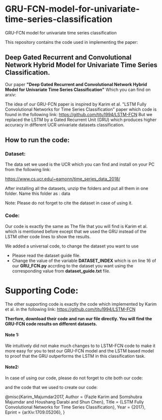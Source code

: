 # GRU-FCN-model-for-univariate-time-series-classification
GRU-FCN model for univariate time series classification

This repository contains the code used in implementing the paper:

## Deep Gated Recurrent and Convolutional Network Hybrid Model for Univariate Time Series Classification.

Our paper **"Deep Gated Recurrent and Convolutional Network Hybrid Model for Univariate Time Series Classification"** 
Which you can find on arxiv: 

The idea of our GRU-FCN paper is inspired by Karim et al. "LSTM Fully Convolutional Networks for Time Series Classification" paper which
code is found in the following link: https://github.com/titu1994/LSTM-FCN
But we replaced the LSTM by a Gated Recurrent Unit (GRU) which produces higher accuracy in different UCR univariate datasets classification.

## How to run the code:
### Dataset:
The data set we used is the UCR which you can find and install on your PC from the following link:

https://www.cs.ucr.edu/~eamonn/time_series_data_2018/

After installing all the datasets, unzip the folders and put all them in one folder. Name this folder as : data

Note: Please do not forget to cite the dataset in case of using it.

### Code:
Our code is exactly the same as 
The file that you will find is Karim et al. which is mentioned before except that we used the GRU instead of the LSTM other code lines 
to show the results.

We added a universal code, to change the dataset you want to use
* Please read the dataset guide file.
* Change the value of the variable **DATASET_INDEX** which is on line 16 of our **GRU_FCN.py**
accrding to the dataset you want using the corresponding value from **dataset_guide.txt** file.

# Supporting Code:
The other supporting code is exactly the code which implemented by Karim et al. in the following 
link: https://github.com/titu1994/LSTM-FCN


**Therfore, download their code and run our file directly. You will find the GRU-FCN code results on different datasets.**

#### Note 1:
We intuitively did not make much changes to to LSTM-FCN code to make it more easy for you to test our GRU-FCN model and the LSTM based model 
to proof that the GRU outperforms the LSTM in this classification task.


#### Note2:
In case of using our code, please do not forget to cite both our code:



and the code that we used to create our code:

@misc{Karim_Majumdar2017,
Author = {Fazle Karim and Somshubra Majumdar and Houshang Darabi and Shun Chen},
Title = {LSTM Fully Convolutional Networks for Time Series Classification},
Year = {2017},
Eprint = {arXiv:1709.05206},
}
